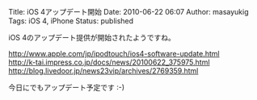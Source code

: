 Title: iOS 4アップデート開始
Date: 2010-06-22 06:07
Author: masayukig
Tags: iOS 4, iPhone
Status: published

iOS 4のアップデート提供が開始されたようですね。

<http://www.apple.com/jp/ipodtouch/ios4-software-update.html>  
<http://k-tai.impress.co.jp/docs/news/20100622_375975.html>  
<http://blog.livedoor.jp/news23vip/archives/2769359.html>

今日にでもアップデート予定です :-)
